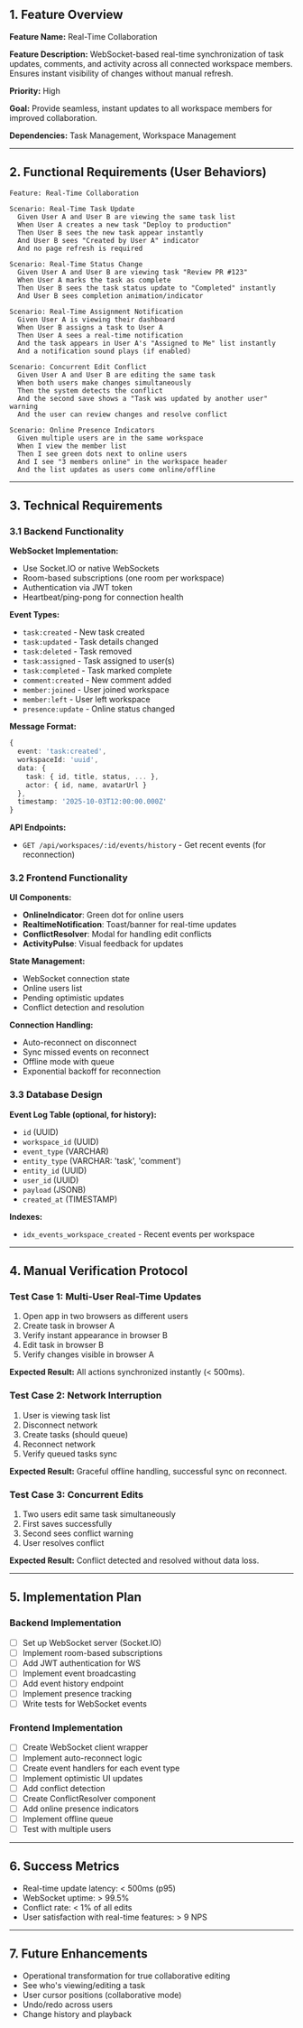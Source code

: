 ## 1. Feature Overview

**Feature Name:** Real-Time Collaboration

**Feature Description:** WebSocket-based real-time synchronization of task updates, comments, and activity across all connected workspace members. Ensures instant visibility of changes without manual refresh.

**Priority:** High

**Goal:** Provide seamless, instant updates to all workspace members for improved collaboration.

**Dependencies:** Task Management, Workspace Management

---

## 2. Functional Requirements (User Behaviors)

```gherkin
Feature: Real-Time Collaboration

Scenario: Real-Time Task Update
  Given User A and User B are viewing the same task list
  When User A creates a new task "Deploy to production"
  Then User B sees the new task appear instantly
  And User B sees "Created by User A" indicator
  And no page refresh is required

Scenario: Real-Time Status Change
  Given User A and User B are viewing task "Review PR #123"
  When User A marks the task as complete
  Then User B sees the task status update to "Completed" instantly
  And User B sees completion animation/indicator

Scenario: Real-Time Assignment Notification
  Given User A is viewing their dashboard
  When User B assigns a task to User A
  Then User A sees a real-time notification
  And the task appears in User A's "Assigned to Me" list instantly
  And a notification sound plays (if enabled)

Scenario: Concurrent Edit Conflict
  Given User A and User B are editing the same task
  When both users make changes simultaneously
  Then the system detects the conflict
  And the second save shows a "Task was updated by another user" warning
  And the user can review changes and resolve conflict

Scenario: Online Presence Indicators
  Given multiple users are in the same workspace
  When I view the member list
  Then I see green dots next to online users
  And I see "3 members online" in the workspace header
  And the list updates as users come online/offline
```

---

## 3. Technical Requirements

### 3.1 Backend Functionality

**WebSocket Implementation:**
- Use Socket.IO or native WebSockets
- Room-based subscriptions (one room per workspace)
- Authentication via JWT token
- Heartbeat/ping-pong for connection health

**Event Types:**
- `task:created` - New task created
- `task:updated` - Task details changed
- `task:deleted` - Task removed
- `task:assigned` - Task assigned to user(s)
- `task:completed` - Task marked complete
- `comment:created` - New comment added
- `member:joined` - User joined workspace
- `member:left` - User left workspace
- `presence:update` - Online status changed

**Message Format:**
```typescript
{
  event: 'task:created',
  workspaceId: 'uuid',
  data: {
    task: { id, title, status, ... },
    actor: { id, name, avatarUrl }
  },
  timestamp: '2025-10-03T12:00:00.000Z'
}
```

**API Endpoints:**
- `GET /api/workspaces/:id/events/history` - Get recent events (for reconnection)

### 3.2 Frontend Functionality

**UI Components:**
- **OnlineIndicator**: Green dot for online users
- **RealtimeNotification**: Toast/banner for real-time updates
- **ConflictResolver**: Modal for handling edit conflicts
- **ActivityPulse**: Visual feedback for updates

**State Management:**
- WebSocket connection state
- Online users list
- Pending optimistic updates
- Conflict detection and resolution

**Connection Handling:**
- Auto-reconnect on disconnect
- Sync missed events on reconnect
- Offline mode with queue
- Exponential backoff for reconnection

### 3.3 Database Design

**Event Log Table (optional, for history):**
- `id` (UUID)
- `workspace_id` (UUID)
- `event_type` (VARCHAR)
- `entity_type` (VARCHAR: 'task', 'comment')
- `entity_id` (UUID)
- `user_id` (UUID)
- `payload` (JSONB)
- `created_at` (TIMESTAMP)

**Indexes:**
- `idx_events_workspace_created` - Recent events per workspace

---

## 4. Manual Verification Protocol

### Test Case 1: Multi-User Real-Time Updates
1. Open app in two browsers as different users
2. Create task in browser A
3. Verify instant appearance in browser B
4. Edit task in browser B
5. Verify changes visible in browser A

**Expected Result:** All actions synchronized instantly (< 500ms).

### Test Case 2: Network Interruption
1. User is viewing task list
2. Disconnect network
3. Create tasks (should queue)
4. Reconnect network
5. Verify queued tasks sync

**Expected Result:** Graceful offline handling, successful sync on reconnect.

### Test Case 3: Concurrent Edits
1. Two users edit same task simultaneously
2. First saves successfully
3. Second sees conflict warning
4. User resolves conflict

**Expected Result:** Conflict detected and resolved without data loss.

---

## 5. Implementation Plan

### Backend Implementation
- [ ] Set up WebSocket server (Socket.IO)
- [ ] Implement room-based subscriptions
- [ ] Add JWT authentication for WS
- [ ] Implement event broadcasting
- [ ] Add event history endpoint
- [ ] Implement presence tracking
- [ ] Write tests for WebSocket events

### Frontend Implementation
- [ ] Create WebSocket client wrapper
- [ ] Implement auto-reconnect logic
- [ ] Create event handlers for each event type
- [ ] Implement optimistic UI updates
- [ ] Add conflict detection
- [ ] Create ConflictResolver component
- [ ] Add online presence indicators
- [ ] Implement offline queue
- [ ] Test with multiple users

---

## 6. Success Metrics

- Real-time update latency: < 500ms (p95)
- WebSocket uptime: > 99.5%
- Conflict rate: < 1% of all edits
- User satisfaction with real-time features: > 9 NPS

---

## 7. Future Enhancements

- Operational transformation for true collaborative editing
- See who's viewing/editing a task
- User cursor positions (collaborative mode)
- Undo/redo across users
- Change history and playback

